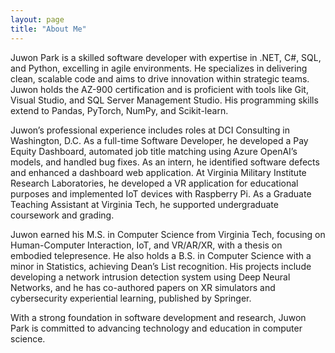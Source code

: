 ```yaml
---
layout: page
title: "About Me"
---
```


Juwon Park is a skilled software developer with expertise in .NET, C#, SQL, and Python, excelling in agile environments. He specializes in delivering clean, scalable code and aims to drive innovation within strategic teams. Juwon holds the AZ-900 certification and is proficient with tools like Git, Visual Studio, and SQL Server Management Studio. His programming skills extend to Pandas, PyTorch, NumPy, and Scikit-learn.

Juwon’s professional experience includes roles at DCI Consulting in Washington, D.C. As a full-time Software Developer, he developed a Pay Equity Dashboard, automated job title matching using Azure OpenAI’s models, and handled bug fixes. As an intern, he identified software defects and enhanced a dashboard web application. At Virginia Military Institute Research Laboratories, he developed a VR application for educational purposes and implemented IoT devices with Raspberry Pi. As a Graduate Teaching Assistant at Virginia Tech, he supported undergraduate coursework and grading.

Juwon earned his M.S. in Computer Science from Virginia Tech, focusing on Human-Computer Interaction, IoT, and VR/AR/XR, with a thesis on embodied telepresence. He also holds a B.S. in Computer Science with a minor in Statistics, achieving Dean’s List recognition. His projects include developing a network intrusion detection system using Deep Neural Networks, and he has co-authored papers on XR simulators and cybersecurity experiential learning, published by Springer.

With a strong foundation in software development and research, Juwon Park is committed to advancing technology and education in computer science.
